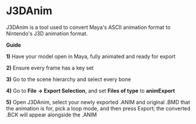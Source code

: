 # J3DAnim 

J3DAnim is a tool used to convert Maya's ASCII animation format to Nintendo's J3D animation format.

**Guide**

**1)** Have your model open in Maya, fully animated and ready for export

**2)** Ensure every frame has a key set

**3)** Go to the scene hierarchy and select every bone

**4)** Go to **File -> Export Selection**, and set **Files of type** to **animExport**

**5)** Open J3DAnim, select your newly exported .ANIM and original .BMD that the animation is for, pick a loop mode, and then press Export; the converted .BCK will appear alongside the .ANIM
